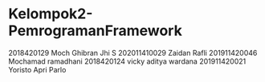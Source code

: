 # Kelompok2-PemrogramanFramework
2018420129 Moch Ghibran Jhi S 202011410029 Zaidan Rafli 201911420046 Mochamad ramadhani 2018420124 vicky aditya wardana 201911420021 Yoristo Apri Parlo
